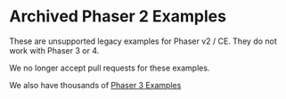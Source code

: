 # Archived Phaser 2 Examples

These are unsupported legacy examples for Phaser v2 / CE. They do not work with Phaser 3 or 4.

We no longer accept pull requests for these examples.

We also have thousands of [Phaser 3 Examples](https://phaser.io/examples)
